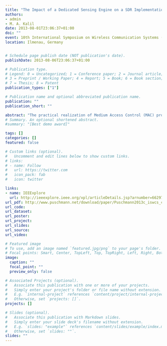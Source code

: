 ```yaml
---
title: "The Impact of a Dedicated Sensing Engine on a SDR Implementation of the CSMA Protocol"
authors:
- admin
- M. A. Kalil
date: 2013-08-01T23:06:37+01:00
doi: ""
event: 10th International Symposium on Wireless Communication Systems (ISWCS)
location: Ilmenau, Germany


# Schedule page publish date (NOT publication's date).
publishDate: 2013-08-06T23:06:37+01:00

# Publication type.
# Legend: 0 = Uncategorized; 1 = Conference paper; 2 = Journal article;
# 3 = Preprint / Working Paper; 4 = Report; 5 = Book; 6 = Book section;
# 7 = Thesis; 8 = Patent
publication_types: ["1"]

# Publication name and optional abbreviated publication name.
publication: ""
publication_short: ""

abstract: "The practical realization of Medium Access Control (MAC) protocols using inexpensive Software Defined Radio (SDR) equipment is a challenge due to high communication delays between the radio hardware and the host computer. These delays hinder the implementation of MAC protocols since some phases such as the Clear Channel Assessment (CCA) phase as well as the subsequent channel access phase are subject to strict temporal constraints. In this paper, we employ a dedicated spectrum sensing engine as a CCA agent to enhance the sensing capabilities of a pure software implementation of a Carrier Sense Multiple Access (CSMA) based MAC protocol. Different scenarios are used to evaluate the performance of this sensing engine and its impact on the CSMA based MAC protocol. The experiment results show that using a hardware-assisted CCA mechanism has a positive impact on the slot time parameter as well as on the frame error rate as compared to a pure software implementation."
# Summary. An optional shortened abstract.
#summary: "[Best demo award]"

tags: []
categories: []
featured: false

# Custom links (optional).
#   Uncomment and edit lines below to show custom links.
# links:
# - name: Follow
#   url: https://twitter.com
#   icon_pack: fab
#   icon: twitter

links:
- name: IEEExplore
  url: http://ieeexplore.ieee.org/xpl/articleDetails.jsp?arnumber=6629711
url_pdf: http://www.puschmann.net/download/paper/Puschmann2013c_iswcs_crew.pdf
url_code:
url_dataset:
url_poster:
url_project:
url_slides:
url_source:
url_video:

# Featured image
# To use, add an image named `featured.jpg/png` to your page's folder. 
# Focal points: Smart, Center, TopLeft, Top, TopRight, Left, Right, BottomLeft, Bottom, BottomRight.
image:
  caption: ""
  focal_point: ""
  preview_only: false

# Associated Projects (optional).
#   Associate this publication with one or more of your projects.
#   Simply enter your project's folder or file name without extension.
#   E.g. `internal-project` references `content/project/internal-project/index.md`.
#   Otherwise, set `projects: []`.
projects: []

# Slides (optional).
#   Associate this publication with Markdown slides.
#   Simply enter your slide deck's filename without extension.
#   E.g. `slides: "example"` references `content/slides/example/index.md`.
#   Otherwise, set `slides: ""`.
slides: ""
---
```

